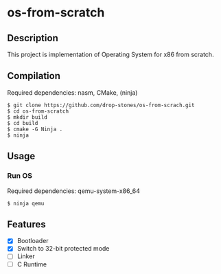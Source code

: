 # os-from-scratch

## Description

This project is implementation of Operating System for x86 from scratch.

## Compilation

Required dependencies: nasm, CMake, (ninja)

```
$ git clone https://github.com/drop-stones/os-from-scrach.git
$ cd os-from-scratch
$ mkdir build
$ cd build
$ cmake -G Ninja .
$ ninja
```

## Usage

### Run OS

Required dependencies: qemu-system-x86_64
```
$ ninja qemu
```

## Features

- [x] Bootloader
- [x] Switch to 32-bit protected mode
- [ ] Linker
- [ ] C Runtime